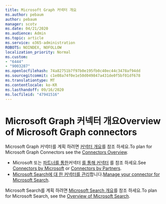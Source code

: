 ```yaml
---
title: Microsoft Graph 커넥터 개요
ms.author: pebaum
author: pebaum
manager: scotv
ms.date: 04/21/2020
ms.audience: Admin
ms.topic: article
ms.service: o365-administration
ROBOTS: NOINDEX, NOFOLLOW
localization_priority: Normal
ms.custom:
- "6444"
- "9003287"
ms.openlocfilehash: 74a82751b7f97b0e195fb0c40ec44c3478af94dd
ms.sourcegitcommit: c1e08a74f0e1e50d049847a431de0f5bf01df678
ms.translationtype: MT
ms.contentlocale: ko-KR
ms.lasthandoff: 09/16/2020
ms.locfileid: "47941516"
---
```

# <a name="overview-of-microsoft-graph-connectors"></a><span data-ttu-id="2eebc-102">Microsoft Graph 커넥터 개요</span><span class="sxs-lookup"><span data-stu-id="2eebc-102">Overview of Microsoft Graph connectors</span></span>

<span data-ttu-id="2eebc-103">Microsoft Graph 커넥터를 계획 하려면  [커넥터 개요](https://docs.microsoft.com/microsoftsearch/connectors-overview)를 참조 하세요.</span><span class="sxs-lookup"><span data-stu-id="2eebc-103">To plan for Microsoft Graph Connectors see the  [Connectors Overview](https://docs.microsoft.com/microsoftsearch/connectors-overview).</span></span>

- <span data-ttu-id="2eebc-104">Microsoft 또는 [파트너를 통한](https://docs.microsoft.com/microsoftsearch/connectors-gallery#Partners)커넥터 [를 통해 커넥터](https://docs.microsoft.com/microsoftsearch/connectors-gallery#Microsoft) 를 참조 하세요.</span><span class="sxs-lookup"><span data-stu-id="2eebc-104">See [Connectors by Microsoft](https://docs.microsoft.com/microsoftsearch/connectors-gallery#Microsoft) or  [Connectors by Partners](https://docs.microsoft.com/microsoftsearch/connectors-gallery#Partners).</span></span>
- <span data-ttu-id="2eebc-105">[Microsoft Search에 대 한 커넥터를 관리](https://docs.microsoft.com/microsoftsearch/manage-connector)합니다.</span><span class="sxs-lookup"><span data-stu-id="2eebc-105">[Manage your connector for Microsoft Search](https://docs.microsoft.com/microsoftsearch/manage-connector).</span></span>

<span data-ttu-id="2eebc-106">Microsoft Search를 계획 하려면  [Microsoft Search 개요](https://docs.microsoft.com/microsoftsearch/overview-microsoft-search)를 참조 하세요.</span><span class="sxs-lookup"><span data-stu-id="2eebc-106">To plan for Microsoft Search, see the  [Overview of Microsoft Search](https://docs.microsoft.com/microsoftsearch/overview-microsoft-search).</span></span>
